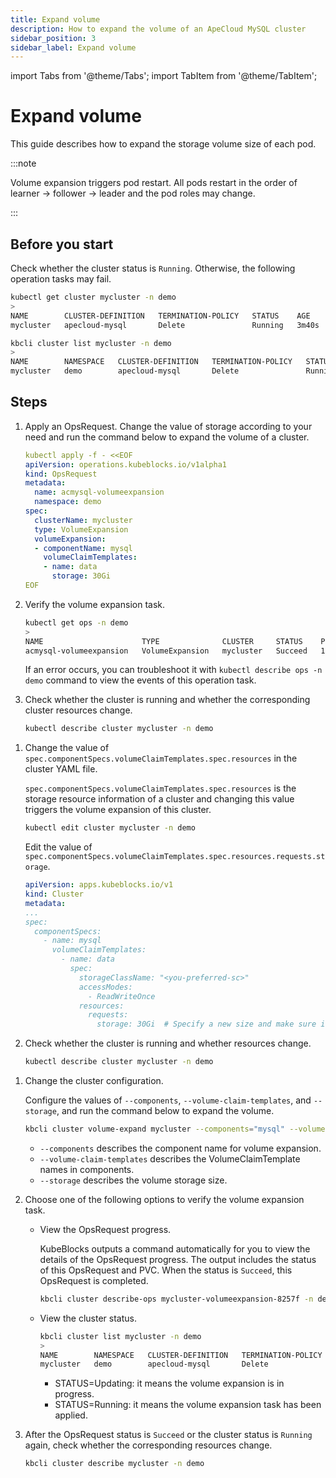 ```yaml
---
title: Expand volume
description: How to expand the volume of an ApeCloud MySQL cluster
sidebar_position: 3
sidebar_label: Expand volume
---
```


import Tabs from '@theme/Tabs';
import TabItem from '@theme/TabItem';

# Expand volume

This guide describes how to expand the storage volume size of each pod.

:::note

Volume expansion triggers pod restart. All pods restart in the order of learner -> follower -> leader and the pod roles may change.

:::

## Before you start

Check whether the cluster status is `Running`. Otherwise, the following operation tasks may fail.

<Tabs>

<TabItem value="kubectl" label="kubectl" default>

```bash
kubectl get cluster mycluster -n demo
>
NAME        CLUSTER-DEFINITION   TERMINATION-POLICY   STATUS    AGE
mycluster   apecloud-mysql       Delete               Running   3m40s
```

</TabItem>

<TabItem value="kbcli" label="kbcli">

```bash
kbcli cluster list mycluster -n demo
>
NAME        NAMESPACE   CLUSTER-DEFINITION   TERMINATION-POLICY   STATUS    CREATED-TIME
mycluster   demo        apecloud-mysql       Delete               Running   Jan 20,2025 16:27 UTC+0800
```

</TabItem>

</Tabs>

## Steps

<Tabs>

<TabItem value="OpsRequest" label="OpsRequest" default>

1. Apply an OpsRequest. Change the value of storage according to your need and run the command below to expand the volume of a cluster.

   ```yaml
   kubectl apply -f - <<EOF
   apiVersion: operations.kubeblocks.io/v1alpha1
   kind: OpsRequest
   metadata:
     name: acmysql-volumeexpansion
     namespace: demo
   spec:
     clusterName: mycluster
     type: VolumeExpansion
     volumeExpansion:
     - componentName: mysql
       volumeClaimTemplates:
       - name: data
         storage: 30Gi
   EOF
   ```

2. Verify the volume expansion task.

   ```bash
   kubectl get ops -n demo
   >
   NAME                      TYPE              CLUSTER     STATUS    PROGRESS   AGE
   acmysql-volumeexpansion   VolumeExpansion   mycluster   Succeed   1/1        3m8s
   ```

   If an error occurs, you can troubleshoot it with `kubectl describe ops -n demo` command to view the events of this operation task.

3. Check whether the cluster is running and whether the corresponding cluster resources change.

   ```bash
   kubectl describe cluster mycluster -n demo
   ```

</TabItem>

<TabItem value="Edit cluster YAML file" label="Edit cluster YAML file">

1. Change the value of `spec.componentSpecs.volumeClaimTemplates.spec.resources` in the cluster YAML file.

   `spec.componentSpecs.volumeClaimTemplates.spec.resources` is the storage resource information of a cluster and changing this value triggers the volume expansion of this cluster.

   ```bash
   kubectl edit cluster mycluster -n demo
   ```

   Edit the value of `spec.componentSpecs.volumeClaimTemplates.spec.resources.requests.storage`.

   ```yaml
   apiVersion: apps.kubeblocks.io/v1
   kind: Cluster
   metadata:
   ...
   spec:
     componentSpecs:
       - name: mysql
         volumeClaimTemplates:
           - name: data
             spec:
               storageClassName: "<you-preferred-sc>"
               accessModes:
                 - ReadWriteOnce
               resources:
                 requests:
                   storage: 30Gi  # Specify a new size and make sure it is larger than the current size
   ```

2. Check whether the cluster is running and whether resources change.

   ```bash
   kubectl describe cluster mycluster -n demo
   ```

</TabItem>

<TabItem value="kbcli" label="kbcli">

1. Change the cluster configuration.

   Configure the values of `--components`, `--volume-claim-templates`, and `--storage`, and run the command below to expand the volume.

   ```bash
   kbcli cluster volume-expand mycluster --components="mysql" --volume-claim-templates="data" --storage="40Gi" -n demo
   ```

   - `--components` describes the component name for volume expansion.
   - `--volume-claim-templates` describes the VolumeClaimTemplate names in components.
   - `--storage` describes the volume storage size.

2. Choose one of the following options to verify the volume expansion task.

    - View the OpsRequest progress.

      KubeBlocks outputs a command automatically for you to view the details of the OpsRequest progress. The output includes the status of this OpsRequest and PVC. When the status is `Succeed`, this OpsRequest is completed.

      ```bash
      kbcli cluster describe-ops mycluster-volumeexpansion-8257f -n demo
      ```

    - View the cluster status.

      ```bash
      kbcli cluster list mycluster -n demo
      >
      NAME        NAMESPACE   CLUSTER-DEFINITION   TERMINATION-POLICY   STATUS     CREATED-TIME
      mycluster   demo        apecloud-mysql       Delete               Updating   Jan 20,2025 16:27 UTC+0800
      ```

      * STATUS=Updating: it means the volume expansion is in progress.
      * STATUS=Running: it means the volume expansion task has been applied.

3. After the OpsRequest status is `Succeed` or the cluster status is `Running` again, check whether the corresponding resources change.

    ```bash
    kbcli cluster describe mycluster -n demo
    ```

</TabItem>

</Tabs>
